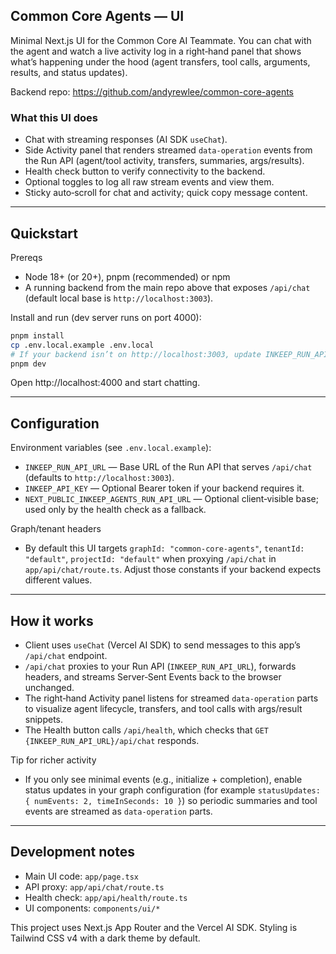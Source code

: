 ## Common Core Agents — UI

Minimal Next.js UI for the Common Core AI Teammate. You can chat with the agent and watch a live activity log in a right‑hand panel that shows what’s happening under the hood (agent transfers, tool calls, arguments, results, and status updates).

Backend repo: https://github.com/andyrewlee/common-core-agents

### What this UI does
- Chat with streaming responses (AI SDK `useChat`).
- Side Activity panel that renders streamed `data-operation` events from the Run API (agent/tool activity, transfers, summaries, args/results).
- Health check button to verify connectivity to the backend.
- Optional toggles to log all raw stream events and view them.
- Sticky auto‑scroll for chat and activity; quick copy message content.

---

## Quickstart

Prereqs
- Node 18+ (or 20+), pnpm (recommended) or npm
- A running backend from the main repo above that exposes `/api/chat` (default local base is `http://localhost:3003`).

Install and run (dev server runs on port 4000):

```bash
pnpm install
cp .env.local.example .env.local
# If your backend isn’t on http://localhost:3003, update INKEEP_RUN_API_URL in .env.local
pnpm dev
```

Open http://localhost:4000 and start chatting.

---

## Configuration

Environment variables (see `.env.local.example`):
- `INKEEP_RUN_API_URL` — Base URL of the Run API that serves `/api/chat` (defaults to `http://localhost:3003`).
- `INKEEP_API_KEY` — Optional Bearer token if your backend requires it.
- `NEXT_PUBLIC_INKEEP_AGENTS_RUN_API_URL` — Optional client‑visible base; used only by the health check as a fallback.

Graph/tenant headers
- By default this UI targets `graphId: "common-core-agents"`, `tenantId: "default"`, `projectId: "default"` when proxying `/api/chat` in `app/api/chat/route.ts`. Adjust those constants if your backend expects different values.

---

## How it works

- Client uses `useChat` (Vercel AI SDK) to send messages to this app’s `/api/chat` endpoint.
- `/api/chat` proxies to your Run API (`INKEEP_RUN_API_URL`), forwards headers, and streams Server‑Sent Events back to the browser unchanged.
- The right‑hand Activity panel listens for streamed `data-operation` parts to visualize agent lifecycle, transfers, and tool calls with args/result snippets.
- The Health button calls `/api/health`, which checks that `GET {INKEEP_RUN_API_URL}/api/chat` responds.

Tip for richer activity
- If you only see minimal events (e.g., initialize + completion), enable status updates in your graph configuration (for example `statusUpdates: { numEvents: 2, timeInSeconds: 10 }`) so periodic summaries and tool events are streamed as `data-operation` parts.

---

## Development notes

- Main UI code: `app/page.tsx`
- API proxy: `app/api/chat/route.ts`
- Health check: `app/api/health/route.ts`
- UI components: `components/ui/*`

This project uses Next.js App Router and the Vercel AI SDK. Styling is Tailwind CSS v4 with a dark theme by default.
